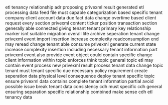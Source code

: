 etl tenancy relationship adr proposing privexml result generated etl processing data feed file must capable categorization based specific tenant company client account data due fact data change overtime based client request every section privexml content ticker position transaction section generally able connected giving tenant tenant primary key relationship marker isnt suitable migration overall life archive seperation tenant change privexml event import insertion increase complexity readconsumption end may reread change tenant able consume privexml generate current state increase complexity insertion including necessary tenant information part privexml event also provide event object could contain specific change client information within topic enforces think topic general topic etl may contain event process new privexml result process tenant data change topic tenant must tenant specific due necessary policy requirement create seperation data physical level consequence deploy tenant specific topic ensure privexml data contains complete tenant information partial avoid possible issue break tenant data consistency cdh must specific cdh general ensuring separation specific relationship combined make sense cdh etl tenancy data